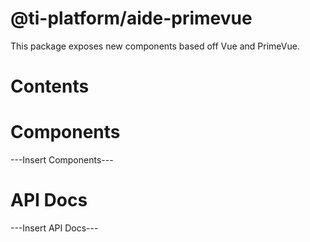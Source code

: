 # @ti-platform/aide-primevue

This package exposes new components based off Vue and PrimeVue.

# Contents

# Components
---Insert Components---

# API Docs
---Insert API Docs---
